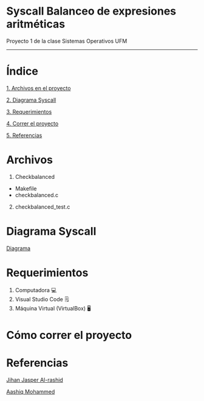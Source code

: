# Syscall Balanceo de expresiones aritméticas
Proyecto 1 de la clase Sistemas Operativos UFM
***
# Índice
[1. Archivos en el proyecto](#archivos)

[2. Diagrama Syscall](#diagrama-syscall)

[3. Requerimientos](#requerimientos)

[4. Correr el proyecto](#cómo-correr-el-proyecto)

[5. Referencias](#referencias)


# Archivos
1. Checkbalanced
  * Makefile
  * checkbalanced.c
2. checkbalanced_test.c

# Diagrama Syscall
[Diagrama](https://github.com/Tirsocb/Syscall/blob/183b22015e7e0cf58484e33940a9756b2dc4bd55/Diagrama.png)


# Requerimientos
1. Computadora :computer:
2. Visual Studio Code :spiral_notepad:
3. Máquina Virtual (VirtualBox) :desktop_computer:

# Cómo correr el proyecto


# Referencias
[Jihan Jasper Al-rashid](https://dev.to/jasper/adding-a-system-call-to-the-linux-kernel-5-8-1-in-ubuntu-20-04-lts-2ga8)

[Aashiq Mohammed](https://github.com/AashiqMohammed/Data-Structures/blob/master/Parentheses%20Balance)

